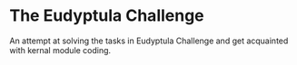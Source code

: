 The Eudyptula Challenge
=======================

An attempt at solving the tasks in Eudyptula Challenge and get acquainted with kernal module coding.
